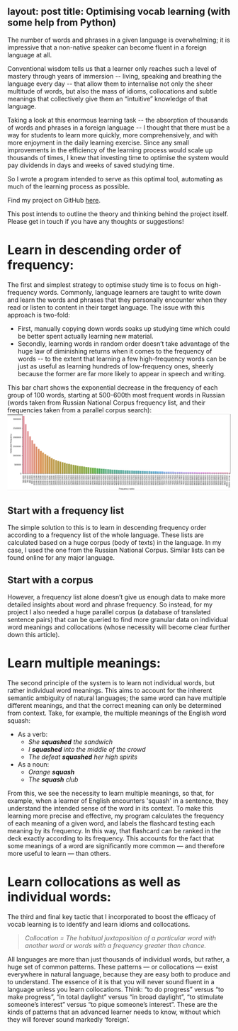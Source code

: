 layout: post
title: Optimising vocab learning (with some help from Python)
---

The number of words and phrases in a given language is overwhelming; it is impressive that a non-native speaker can become fluent in a foreign language at all.

Conventional wisdom tells us that a learner only reaches such a level of mastery through years of immersion -- living, speaking and breathing the language every day -- that allow them to internalise not only the sheer multitude of words, but also the mass of idioms, collocations and subtle meanings that collectively give them an “intuitive” knowledge of that language.

Taking a look at this enormous learning task -- the absorption of thousands of words and phrases in a foreign language -- I thought that there must be a way for students to learn more quickly, more comprehensively, and with more enjoyment in the daily learning exercise. Since any small improvements in the efficiency of the learning process would scale up thousands of times, I knew that investing time to optimise the system would pay dividends in days and weeks of saved studying time.

So I wrote a program intended to serve as this optimal tool, automating as much of the learning process as possible.

Find my project on GitHub [here](https://github.com/markdecl/Russian-Vocab-Project).

This post intends to outline the theory and thinking behind the project itself. Please get in touch if you have any thoughts or suggestions!

# Learn in descending order of frequency:
The first and simplest strategy to optimise study time is to focus on high-frequency words.
Commonly, language learners are taught to write down and learn the words and phrases that they personally encounter when they read or listen to content in their target language.
The issue with this approach is two-fold:
* First, manually copying down words soaks up studying time which could be better spent actually learning new material.
* Secondly, learning words in random order doesn’t take advantage of the huge law of diminishing returns when it comes to the frequency of words -- to the extent that learning a few high-frequency words can be just as useful as learning hundreds of low-frequency ones, sheerly because the former are far more likely to appear in speech and writing.

This bar chart shows the exponential decrease in the frequency of each group of 100 words, starting at 500-600th most frequent words in Russian (words taken from Russian National Corpus frequency list, and their frequencies taken from a parallel corpus search):
![Bar chart showing frequency of words in Russian, starting at 500th most frequent word](https://github.com/markdecl/markdecl.github.io/blob/master/_posts/Screenshot%202020-11-27%20144638.png)

## Start with a frequency list
The simple solution to this is to learn in descending frequency order according to a frequency list of the whole language. These lists are calculated based on a huge corpus (body of texts) in the language. In my case, I used the one from the Russian National Corpus. Similar lists can be found online for any major language.

## Start with a corpus
However, a frequency list alone doesn’t give us enough data to make more detailed insights about word and phrase frequency. So instead, for my project I also needed a huge parallel corpus (a database of translated sentence pairs) that can be queried to find more granular data on individual word meanings and collocations (whose necessity will become clear further down this article).

# Learn multiple meanings:
The second principle of the system is to learn not individual words, but rather individual word meanings. This aims to account for the inherent semantic ambiguity of natural languages; the same word can have multiple different meanings, and that the correct meaning can only be determined from context. Take, for example, the multiple meanings of the English word squash:
* As a verb:
  * *She **squashed** the sandwich*
  * *I **squashed** into the middle of the crowd*
  * *The defeat **squashed** her high spirits*
* As a noun:
  * *Orange **squash***
  * *The **squash** club*
  
From this, we see the necessity to learn multiple meanings, so that, for example, when a learner of English encounters 'squash' in a sentence, they understand the intended sense of the word in its context.
To make this learning more precise and effective, my program calculates the frequency of each meaning of a given word, and labels the flashcard testing each meaning by its frequency. In this way, that flashcard can be ranked in the deck exactly according to its frequency. This accounts for the fact that some meanings of a word are significantly more common — and therefore more useful to learn — than others.

# Learn collocations as well as individual words:

The third and final key tactic that I incorporated to boost the efficacy of vocab learning is to identify and learn idioms and collocations.  

> *Collocation = The habitual juxtaposition of a particular word with another word or words with a frequency greater than chance.*  

All languages are more than just thousands of individual words, but rather, a huge set of common patterns. These patterns — or collocations — exist everywhere in natural language, because they are easy both to produce and to understand. The essence of it is that you will never sound fluent in a language unless you learn collocations. Think: “to do progress” versus “to make progress”, “in total daylight” versus “in broad daylight”, “to stimulate someone’s interest” versus “to pique someone’s interest”. These are the kinds of patterns that an advanced learner needs to know, without which they will forever sound markedly ‘foreign’.  
